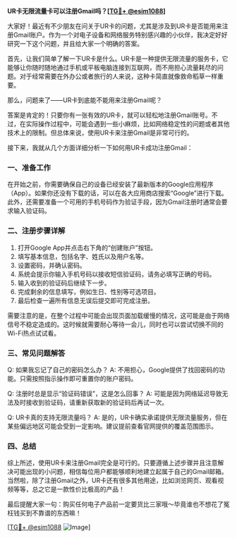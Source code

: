 **UR卡无限流量卡可以注册Gmail吗？[[TG💪+ @esim1088](https://t.me/s/esim1088)]**

大家好！最近有不少朋友在问关于UR卡的问题，尤其是涉及到UR卡是否能用来注册Gmail账户。作为一个对电子设备和网络服务特别感兴趣的小伙伴，我决定好好研究一下这个问题，并且给大家一个明确的答案。

首先，让我们简单了解一下UR卡是什么。UR卡是一种提供无限流量的服务卡，它能够让你随时随地通过手机或平板电脑连接到互联网，而不用担心流量耗尽的问题。对于经常需要在外办公或者旅行的人来说，这种卡简直就像救命稻草一样重要。

那么，问题来了——UR卡到底能不能用来注册Gmail呢？

答案是肯定的！只要你有一张有效的UR卡，就可以轻松地注册Gmail账号。不过，在实际操作过程中，可能会遇到一些小麻烦，比如网络稳定性的问题或者其他技术上的限制。但总体来说，使用UR卡来注册Gmail是非常可行的。

接下来，我就从几个方面详细分析一下如何用UR卡成功注册Gmail：

### 一、准备工作

在开始之前，你需要确保自己的设备已经安装了最新版本的Google应用程序（App）。如果你还没有下载的话，可以在各大应用商店搜索“Google”进行下载。此外，还需要准备一个可用的手机号码作为验证手段，因为Gmail注册时通常会要求输入验证码。

### 二、注册步骤详解

1. 打开Google App并点击右下角的“创建账户”按钮。
2. 填写基本信息，包括名字、姓氏以及用户名等。
3. 设置密码，并确认密码。
4. 系统会提示你输入手机号码以接收短信验证码，请务必填写正确的号码。
5. 输入收到的验证码后继续下一步。
6. 完成剩余的信息填写，例如生日、性别等可选项目。
7. 最后检查一遍所有信息无误后提交即可完成注册。

需要注意的是，在整个过程中可能会出现页面加载缓慢的情况，这可能是由于网络信号不稳定造成的。这时候就需要耐心等待一会儿，同时也可以尝试切换不同的Wi-Fi热点试试看。

### 三、常见问题解答

Q: 如果我忘记了自己的密码怎么办？
A: 不用担心，Google提供了找回密码的功能。只需按照指示操作即可重置你的账户密码。

Q: 注册时总是显示“验证码错误”，这是怎么回事？
A: 可能是因为网络延迟导致无法及时接收到验证码，请重新获取新的验证码后再试一次。

Q: UR卡真的支持无限流量吗？
A: 是的，UR卡确实承诺提供无限流量服务，但在某些偏远地区可能会受到一定影响。建议提前查看官网提供的覆盖范围图示。

### 四、总结

综上所述，使用UR卡来注册Gmail完全是可行的。只要遵循上述步骤并且注意解决可能出现的小问题，相信每位用户都能够顺利地建立起属于自己的Gmail邮箱。当然啦，除了注册Gmail之外，UR卡还有很多其他用途，比如浏览网页、观看视频等等，总之它是一款性价比极高的产品！

最后提醒大家一句：购买任何电子产品前一定要货比三家哦～毕竟谁也不想花了冤枉钱买到不靠谱的东西嘛！

[[TG💪+ @esim1088](https://t.me/s/esim1088) ![Image](https://i.postimg.cc/4NQfJmqS/Snipaste-2025-05-13-00-14-12.png)]